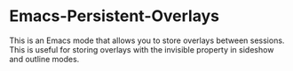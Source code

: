 # Emacs-Persistent-Overlays
This is an Emacs mode that allows you to store overlays between sessions. This is useful for storing overlays with the invisible property in sideshow and outline modes.
